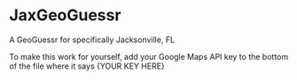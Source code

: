 # JaxGeoGuessr
A GeoGuessr for specifically Jacksonville, FL

To make this work for yourself, add your Google Maps API key to the bottom of the file where it says {YOUR KEY HERE}
